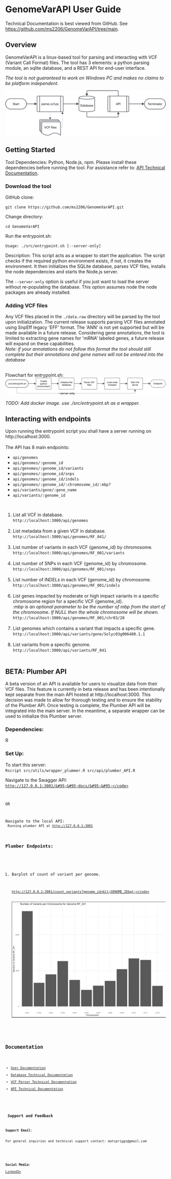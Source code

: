 <h1>GenomeVarAPI User Guide </h1>

Technical Documentation is best viewed from GitHub. See <a href='https://github.com/ms2206/GenomeVarAPI/tree/main'>https://github.com/ms2206/GenomeVarAPI/tree/main</a>.

<h2>Overview</h2>
<div id='overview-section'>

GenomeVarAPI is a linux-based tool for parsing and interacting with VCF (Variant Call Format) files.
The tool has 3 elements: a python parsing module, an sqlite database, and a REST API for end-user interface.

<em> The tool is not guaranteed to work on Windows PC and makes no claims to be platform independent. </em>


<img src='./docs/figures/overview.svg' alt='Flowchart of overview'>

</div>


<h2>Getting Started</h2>
<div id='getting-started-section'>
Tool Dependencies: Python, Node.js, npm. Please install these dependencies before running the tool. 
For assistance refer to: <a href='docs/server_technical_docs.md'>API Technical Documentation</a>.

<h3>Download the tool</h3>

GitHub clone:
```
git clone https://github.com/ms2206/GenomeVarAPI.git
```

Change directory: <br>
```
cd GenomeVarAPI
```

Run the entrypoint.sh: <br>
```
Usage: ./src/entrypoint.sh [--server-only]
```
Description: This script acts as a wrapper to start the application. The script checks if the required python environment exists,
if not, it creates the environment. It then initializes the SQLite database, parses VCF files, installs the node dependencies and
starts the Node.js server. <br>

The <code>--server-only</code> option is useful if you just want to load the server without re-populating the database. This option assumes
node the node packages are already installed. <br>

<h3>Adding VCF files</h3>
Any VCF files placed in the <code>./data.raw</code> directory will be parsed by the tool upon initialization. The current release supports
parsing VCF files annotated using SnpEff legacy 'EFF' format. The 'ANN' is not yet supported but will be made available in a future release.
Considering gene annotations, the tool is limited to extracting gene names for 'mRNA' labeled genes, a future release will expand on these capabilities. <br><em>Note: if your annotations do not follow this format the tool should still complete but their annotations and gene names
will not be entered into the database</em><br><br>



Flowchart for entrypoint.sh: <br>
<img src='./docs/figures/entrypoint.svg' alt='Flowchart of entrypoint.sh'>

<i>TODO: Add docker image. use ./src/entrypoint.sh as a wrapper.</i>

</div>
<h2>Interacting with endpoints</h2>
Upon running the entrypoint script you shall have a server running on http://localhost:3000.
<br><br>
The API has 8 main endpoints:

<div id='api-endpoints-list'>
<ul>
<li><code>api/genomes</code></li>
<li><code>api/genomes/:genome_id</code></li>
<li><code>api/genomes/:genome_id/variants</code></li>
<li><code>api/genomes/:genome_id/snps</code></li>
<li><code>api/genomes/:genome_id/indels</code></li>
<li><code>api/genomes/:genome_id/:chromosome_id/:mbp?</code></li>
<li><code>api/variants/gene/:gene_name</code></li>
<li><code>api/variants/:genome_id</code></li>
</ul><br>
</div>

<div id='api-endpoints-examples'>
<ol>
<li>List all VCF in database.</li>
<code>http://localhost:3000/api/genomes</code><br><br>

<li>List metadata from a given VCF in database.</li>
<code>http://localhost:3000/api/genomes/RF_041/</code><br><br>

<li>List number of variants in each VCF {genome_id} by chromosome.</li>
<code>http://localhost:3000/api/genomes/RF_001/variants</code><br><br>

<li>List number of SNPs in each VCF {genome_id} by chromosome.</li>
<code>http://localhost:3000/api/genomes/RF_001/snps</code><br><br>

<li>List number of INDELs in each VCF {genome_id} by chromosome.</li>
<code>http://localhost:3000/api/genomes/RF_001/indels</code><br><br>

<li>List genes impacted by moderate or high impact variants in a specific chromosome region for a specific VCF {genome_id}.</li>
<em>:mbp is an optional parameter to be the number of mbp from the start of the chromosome. If NULL then the whole chromosome will be shown.</em><br>
<code>http://localhost:3000/api/genomes/RF_001/chr03/20</code><br><br>

<li>List genomes which contains a variant that impacts a specific gene.</li>
<code>http://localhost:3000/api/variants/gene/Solyc03g006480.1.1</code><br><br>

<li>List variants from a specific genome.</li>
<code>http://localhost:3000/api/variants/RF_041</code><br><br>
</ol>
</div>


<h2>BETA: Plumber API</h2>
A beta version of an API is available for users to visualize data from their VCF files. This feature is currently in beta release and has been intentionally kept separate from the main API hosted at http://localhost:3000. This decision was made to allow for thorough testing and to ensure the stability of the Plumber API. Once testing is complete, the Plumber API will be integrated into the main server. In the meantime, a separate wrapper can be used to initialize this Plumber server.

<h3>Dependencies:</h3>

R

<h3>Set Up:</h3>
To start this server:<br>
<code>Rscript src/utils/wrapper_plummer.R src/api/plumber_API.R</code><br>

Navigate to the Swagger API:<br>
<code>http://127.0.0.1:3001/&#95;&#95;docs/&#95;&#95;</code>

OR

Navigate to the local API:<br>
<code>Running plumber API at http://127.0.0.1:3001</code>

<h3>Plumber Endpoints:</h3>

<ol>
<li>Barplot of count of variant per genome.</li>

<code>http://127.0.0.1:3001/count_variants?genome_id=&lt;GENOME_ID&gt;</code>

<img src='./docs/figures/count_var.png' alt='count_var boxplot'>

</ol>



<h2>Documentation</h2>
<ul>
<li><a href='docs/user_guide.md'>User Documentation</a></li>
<li><a href='docs/database_technical_docs.md'>Database Technical Documentation</a></li>
<li><a href='docs/parse_vcf_technical_docs.md'>VCF Parser Technical Documentation</a></li>
<li><a href='docs/server_technical_docs.md'>API Technical Documentation</a></li>
</ul>

<h3> Support and Feedback</h3>
<b>Support Email</b>:<br>
For general inquiries and technical support contact: <em>matspriggs@gmail.com</em><br><br>

<b>Social Media</b>:<br>
<a href='https://www.linkedin.com/in/matthew-spriggs-324215121/'>LinkedIn</a><br>
